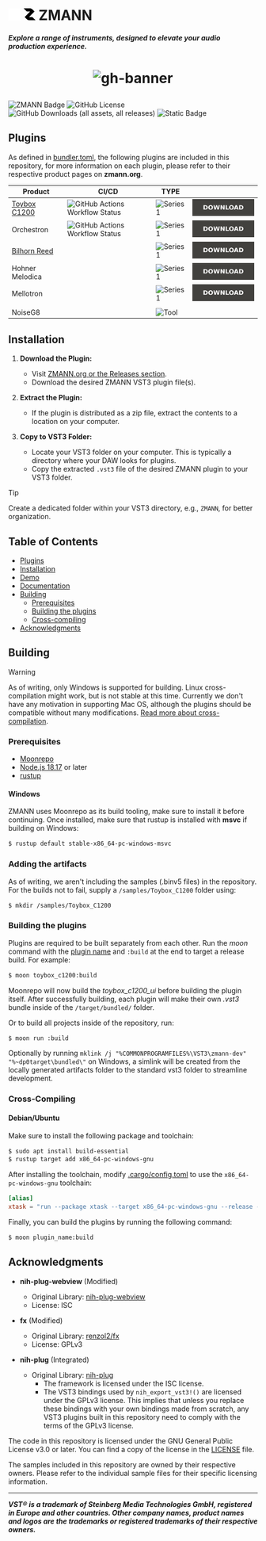![zmann logo](.github/icons/logo-dark.png#gh-dark-mode-only)
![zmann logo](.github/icons/logo-light.png#gh-light-mode-only) 
**ZMANN**
=======
###### **Explore a range of instruments, designed to elevate your audio production experience.**
<h1 align="center">

![gh-banner](https://raw.githubusercontent.com/zmann-org/zmann/main/.github/marketing/header-transparent-crop.png)

</h1>

![ZMANN Badge](https://img.shields.io/badge/zmann%20product-000.svg?style=for-the-badge&labelColor=000&logo=data:image/svg%2bxml;base64,PHN2ZyB3aWR0aD0iNjAwIiBoZWlnaHQ9IjYwMCIgdmlld0JveD0iMCAwIDYwMCA2MDAiIGZpbGw9Im5vbmUiIHhtbG5zPSJodHRwOi8vd3d3LnczLm9yZy8yMDAwL3N2ZyI+CjxwYXRoIGQ9Ik0zMjIuMDMgNkwwLjgwMTA2NiA2LjAwMDAxTDAgNi43OTcwMUwxNTUuNDA3IDE2MS40MThIMzMwLjA0TDUxLjI2ODQgNDM4Ljc3OUwxNTUuNDA3IDU0Mi4zOTFDMTkyLjI1NiA1NzkuMDU0IDI0My41MjUgNTk0LjE5NyAyODcuNTg0IDU5NC4xOTdINjAwTDQ0My43OTIgNDM4Ljc3OUgyNjkuMTU5TDU0OC43MzIgMTYwLjYyMUw0NzAuMjI3IDgyLjUxMzZDNDA2LjE0MiAxOC43NTIyIDM0Mi4wNTYgNS45OTk5NiAzMjIuMDMgNloiIGZpbGw9IndoaXRlIi8+Cjwvc3ZnPgo=)
![GitHub License](https://img.shields.io/github/license/zmann-org/zmann?style=for-the-badge&labelColor=000)
![GitHub Downloads (all assets, all releases)](https://img.shields.io/github/downloads/zmann-org/zmann/total?style=for-the-badge&labelColor=000)
![Static Badge](https://img.shields.io/badge/VST3-C90827?style=for-the-badge&logo=steinberg&labelColor=000)

## Plugins
As defined in [bundler.toml](./bundler.toml), the following plugins are included in this repository, for more information on each plugin, please refer to their respective product pages on **zmann.org**.

|Product|CI/CD|TYPE||
|---|---|---|---|
|[Toybox C1200](https://zmann.org/product/toybox-c1200)|![GitHub Actions Workflow Status](https://img.shields.io/github/actions/workflow/status/zmann-org/zmann/toybox_c1200.yml?style=for-the-badge&labelColor=000)|![Series 1](https://img.shields.io/badge/Series%201-0072f5?style=for-the-badge)|[![Download Button](./.github/icons/download-badge.svg)](https://github.com/zmann-org/zmann/releases)|
|Orchestron|![GitHub Actions Workflow Status](https://img.shields.io/github/actions/workflow/status/zmann-org/zmann/orchestron.yml?style=for-the-badge&labelColor=000)|![Series 1](https://img.shields.io/badge/Series%201-0072f5?style=for-the-badge)|[![Download Button](./.github/icons/download-badge.svg)](https://github.com/zmann-org/zmann/releases)|
|[Bilhorn Reed](https://zmann.org/product/bilhorn-reed)||![Series 1](https://img.shields.io/badge/Series%201-0072f5?style=for-the-badge)|[![Download Button](./.github/icons/download-badge.svg)](https://github.com/zmann-org/zmann/releases)|
|Hohner Melodica||![Series 1](https://img.shields.io/badge/Series%201-0072f5?style=for-the-badge)|[![Download Button](./.github/icons/download-badge.svg)](https://github.com/zmann-org/zmann/releases)|
|Mellotron||![Series 1](https://img.shields.io/badge/Series%201-0072f5?style=for-the-badge)|[![Download Button](./.github/icons/download-badge.svg)](https://github.com/zmann-org/zmann/releases)|
|   |   |   |
|NoiseG8|   |![Tool](https://img.shields.io/badge/DAW%20Tool-orange?style=for-the-badge)||


## Installation

1. **Download the Plugin:**
   - Visit [ZMANN.org or the Releases section](https://github.com/zmann-org/zmann/releases).
   - Download the desired ZMANN VST3 plugin file(s).

2. **Extract the Plugin:**
   - If the plugin is distributed as a zip file, extract the contents to a location on your computer.

3. **Copy to VST3 Folder:**
   - Locate your VST3 folder on your computer. This is typically a directory where your DAW looks for plugins.
   - Copy the extracted `.vst3` file of the desired ZMANN plugin to your VST3 folder.

> [!TIP]
> Create a dedicated folder within your VST3 directory, e.g., `ZMANN`, for better organization.

## Table of Contents
- [Plugins](#plugins)
- [Installation](#installation)
- [Demo](#demo)
- [Documentation](#documentation)
- [Building](#building)
  - [Prerequisites](#prerequisites)
  - [Building the plugins](#building-the-plugins)
  - [Cross-compiling](#cross-compiling)
- [Acknowledgments](#acknowledgments)

## Building
> [!WARNING]  
> As of writing, only Windows is supported for building. Linux cross-compilation might work, but is not stable at this time. Currently we don't have any motivation in supporting Mac OS, although the plugins should be compatible without many modifications. [Read more about cross-compilation](#cross-compiling).
### Prerequisites
- [Moonrepo](https://moonrepo.dev/docs/install#windows)
- [Node.js 18.17](https://nodejs.org/en/) or later
- [rustup](https://www.rust-lang.org/tools/install)

#### Windows
ZMANN uses Moonrepo as its build tooling, make sure to install it before continuing.
Once installed, make sure that rustup is installed with **msvc** if building on Windows:
```bash
$ rustup default stable-x86_64-pc-windows-msvc
```

### Adding the artifacts
As of writing, we aren't including the samples (.binv5 files) in the repository. For the builds not to fail, supply a `/samples/Toybox_C1200` folder using:
```bash
$ mkdir /samples/Toybox_C1200
```

### Building the plugins
Plugins are required to be built separately from each other. Run the *moon* command with the [plugin name](#plugins) and `:build` at the end to target a release build. For example:
```bash
$ moon toybox_c1200:build
```
Moonrepo will now build the *toybox_c1200_ui* before building the plugin itself. After successfully building, each plugin will make their own *.vst3* bundle inside of the `/target/bundled/` folder. 

Or to build all projects inside of the repository, run:
```bash
$ moon run :build
```

Optionally by running `mklink /j "%COMMONPROGRAMFILES%\VST3\zmann-dev" "%~dp0target\bundled\"` on Windows, a simlink will be created from the locally generated artifacts folder to the standard vst3 folder to streamline development.

### Cross-Compiling
#### Debian/Ubuntu
Make sure to install the following package and toolchain:
```sh
$ sudo apt install build-essential
$ rustup target add x86_64-pc-windows-gnu
```
After installing the toolchain, modify [.cargo/config.toml](.cargo/config.toml) to use the `x86_64-pc-windows-gnu` toolchain:
```toml
[alias]
xtask = "run --package xtask --target x86_64-pc-windows-gnu --release --"
```
Finally, you can build the plugins by running the following command:
```bash
$ moon plugin_name:build
```

## Acknowledgments
- **nih-plug-webview** (Modified)
  - Original Library: [nih-plug-webview](https://github.com/maxjvh/nih-plug-webview)
  - License: ISC

- **fx** (Modified)
  - Original Library: [renzol2/fx](https://github.com/renzol2/fx)
  - License: GPLv3

- **nih-plug** (Integrated)
  - Original Library: [nih-plug](https://github.com/robbert-vdh/nih-plug)
    - The framework is licensed under the ISC license.
    - The VST3 bindings used by `nih_export_vst3!()` are licensed under the GPLv3 license. This implies that unless you replace these bindings with your own bindings made from scratch, any VST3 plugins built in this repository need to comply with the terms of the GPLv3 license.

The code in this repository is licensed under the GNU General Public License v3.0 or later. You can find a copy of the license in the [LICENSE](./LICENSE) file.

The samples included in this repository are owned by their respective owners. Please refer to the individual sample files for their specific licensing information.

----
***VST® is a trademark of Steinberg Media Technologies GmbH, registered in Europe and other countries. Other company names, product names and logos are the trademarks or registered trademarks of their respective owners.***
